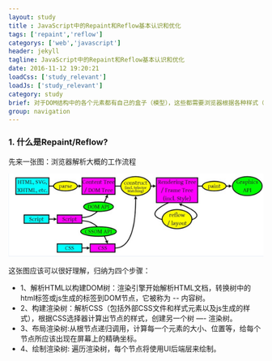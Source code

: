 ```yaml
---
layout: study
title : JavaScript中的Repaint和Reflow基本认识和优化
tags: ['repaint','reflow']
categorys: ['web','javascript']
header: jekyll
tagline: JavaScript中的Repaint和Reflow基本认识和优化
date: 2016-11-12 19:20:21
loadCss: ['study_relevant']
loadJs: ['study_relevant']
category: study
brief: 对于DOM结构中的各个元素都有自己的盒子（模型），这些都需要浏览器根据各种样式（浏览器的、开发人员定义的等）来计算并根据计算结果将元素放到它该出现的位置，这个过程称之为reflow；当各种盒子的位置、大小以及其他属性，例如颜色、字体大小等都确定下来后，浏览器于是便把这些元素都按照各自的特性绘制了一遍，于是页面的内容出现了，这个过程称之为repaint。
group: navigation
---
```

<h3>1. 什么是Repaint/Reflow?</h3>
<p>先来一张图：浏览器解析大概的工作流程</p>
<pre><img src="/assets/src/img/repaint_reflow.png" alt="浏览器解析大概的工作流程"></pre>
<p>这张图应该可以很好理解，归纳为四个步骤：</p>
<ul>
<li>1、解析HTML以构建DOM树：渲染引擎开始解析HTML文档，转换树中的html标签或js生成的标签到DOM节点，它被称为 -- 内容树。</li>
<li>2、构建渲染树：解析CSS（包括外部CSS文件和样式元素以及js生成的样式），根据CSS选择器计算出节点的样式，创建另一个树 —- 渲染树。</li>
<li>3、布局渲染树:从根节点递归调用，计算每一个元素的大小、位置等，给每个节点所应该出现在屏幕上的精确坐标。</li>
<li>4、绘制渲染树: 遍历渲染树，每个节点将使用UI后端层来绘制。</li>
</ul>